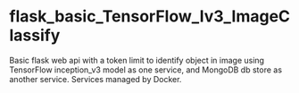 # flask_basic_TensorFlow_Iv3_ImageClassify
Basic flask web api with a token limit to identify object in image using TensorFlow inception_v3 model as one service, and MongoDB db store as another service. Services managed by Docker.
